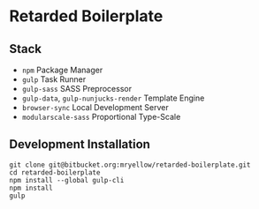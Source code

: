 # Retarded Boilerplate

## Stack

* `npm` Package Manager
* `gulp` Task Runner
* `gulp-sass` SASS Preprocessor
* `gulp-data`, `gulp-nunjucks-render` Template Engine
* `browser-sync` Local Development Server
* `modularscale-sass` Proportional Type-Scale

## Development Installation

```
git clone git@bitbucket.org:mryellow/retarded-boilerplate.git
cd retarded-boilerplate
npm install --global gulp-cli
npm install
gulp
```
